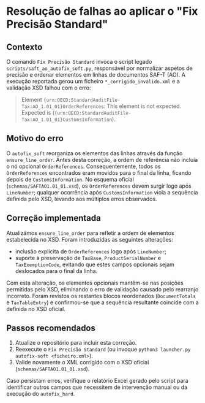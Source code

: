 # Resolução de falhas ao aplicar o "Fix Precisão Standard"

## Contexto
O comando `Fix Precisão Standard` invoca o script legado
`scripts/saft_ao_autofix_soft.py`, responsável por normalizar aspetos de
precisão e ordenar elementos em linhas de documentos SAF-T (AO). A execução
reportada gerou um ficheiro `*_corrigido_invalido.xml` e a validação XSD falhou
com o erro:

> Element `{urn:OECD:StandardAuditFile-Tax:AO_1.01_01}OrderReferences`: This element is not expected. Expected is (`{urn:OECD:StandardAuditFile-Tax:AO_1.01_01}CustomsInformation`).

## Motivo do erro
O `autofix_soft` reorganiza os elementos das linhas através da função
`ensure_line_order`. Antes desta correção, a ordem de referência não incluía o
nó opcional `OrderReferences`. Consequentemente, todos os `OrderReferences`
encontrados eram movidos para o final da linha, ficando depois de
`CustomsInformation`. No esquema oficial (`schemas/SAFTAO1.01_01.xsd`), os
`OrderReferences` devem surgir logo após `LineNumber`; qualquer ocorrência após
`CustomsInformation` viola a sequência definida pelo XSD, levando aos múltiplos
erros observados.

## Correção implementada
Atualizámos `ensure_line_order` para refletir a ordem de elementos estabelecida
no XSD. Foram introduzidas as seguintes alterações:

- inclusão explícita de `OrderReferences` logo após `LineNumber`;
- suporte à preservação de `TaxBase`, `ProductSerialNumber` e `TaxExemptionCode`,
  evitando que estes campos opcionais sejam deslocados para o final da linha.

Com esta alteração, os elementos opcionais mantêm-se nas posições permitidas pelo
XSD, eliminando o erro de validação causado pelo rearranjo incorreto. Foram
revistos os restantes blocos reordenados (`DocumentTotals` e `TaxTableEntry`) e
confirmou-se que a sequência resultante coincide com a definida no XSD oficial.

## Passos recomendados
1. Atualize o repositório para incluir esta correção.
2. Reexecute o `Fix Precisão Standard` (ou invoque `python3 launcher.py
   autofix-soft <ficheiro.xml>`).
3. Valide novamente o XML corrigido com o XSD oficial (`schemas/SAFTAO1.01_01.xsd`).

Caso persistam erros, verifique o relatório Excel gerado pelo script para
identificar outros campos que necessitem de intervenção manual ou da execução do
`autofix_hard`.
